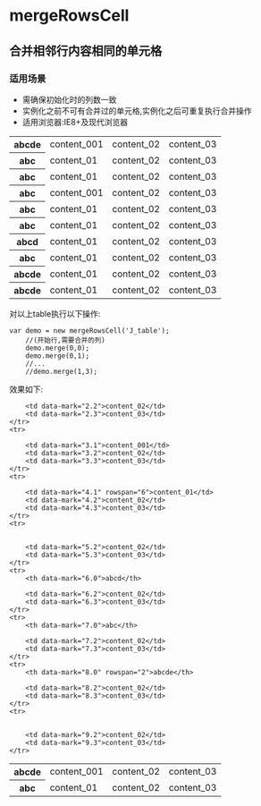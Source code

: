 # mergeRowsCell
## 合并相邻行内容相同的单元格
### 适用场景
- 需确保初始化时的列数一致
- 实例化之前不可有合并过的单元格,实例化之后可重复执行合并操作
- 适用浏览器:IE8+及现代浏览器

<table id="J_table" class="m-table">
        <tr>
            <th>abcde</th>
            <td>content_001</td>
            <td>content_02</td>
            <td>content_03</td>
        </tr>
        <tr>
            <th>abc</th>
            <td>content_01</td>
            <td>content_02</td>
            <td>content_03</td>
        </tr>
        <tr>
            <th>abc</th>
            <td>content_01</td>
            <td>content_02</td>
            <td>content_03</td>
        </tr>
        <tr>
            <th>abc</th>
            <td>content_001</td>
            <td>content_02</td>
            <td>content_03</td>
        </tr>
        <tr>
            <th>abc</th>
            <td>content_01</td>
            <td>content_02</td>
            <td>content_03</td>
        </tr>
        <tr>
            <th>abc</th>
            <td>content_01</td>
            <td>content_02</td>
            <td>content_03</td>
        </tr>
        <tr>
            <th>abcd</th>
            <td>content_01</td>
            <td>content_02</td>
            <td>content_03</td>
        </tr>
        <tr>
            <th>abc</th>
            <td>content_01</td>
            <td>content_02</td>
            <td>content_03</td>
        </tr>
        <tr>
            <th>abcde</th>
            <td>content_01</td>
            <td>content_02</td>
            <td>content_03</td>
        </tr>
        <tr>
            <th>abcde</th>
            <td>content_01</td>
            <td>content_02</td>
            <td>content_03</td>
        </tr>
    </table>

对以上table执行以下操作:
```
var demo = new mergeRowsCell('J_table');
    //(开始行,需要合并的列)
    demo.merge(0,0);
    demo.merge(0,1);
    //...
    //demo.merge(1,3);
```

效果如下:
<table id="J_table" class="m-table">
    <tbody><tr>
        <th data-mark="0.0">abcde</th>
        <td data-mark="0.1">content_001</td>
        <td data-mark="0.2">content_02</td>
        <td data-mark="0.3">content_03</td>
    </tr>
    <tr>
        <th data-mark="1.0" rowspan="5">abc</th>
        <td data-mark="1.1" rowspan="2">content_01</td>
        <td data-mark="1.2">content_02</td>
        <td data-mark="1.3">content_03</td>
    </tr>
    <tr>
        
        
        <td data-mark="2.2">content_02</td>
        <td data-mark="2.3">content_03</td>
    </tr>
    <tr>
        
        <td data-mark="3.1">content_001</td>
        <td data-mark="3.2">content_02</td>
        <td data-mark="3.3">content_03</td>
    </tr>
    <tr>
        
        <td data-mark="4.1" rowspan="6">content_01</td>
        <td data-mark="4.2">content_02</td>
        <td data-mark="4.3">content_03</td>
    </tr>
    <tr>
        
        
        <td data-mark="5.2">content_02</td>
        <td data-mark="5.3">content_03</td>
    </tr>
    <tr>
        <th data-mark="6.0">abcd</th>
        
        <td data-mark="6.2">content_02</td>
        <td data-mark="6.3">content_03</td>
    </tr>
    <tr>
        <th data-mark="7.0">abc</th>
        
        <td data-mark="7.2">content_02</td>
        <td data-mark="7.3">content_03</td>
    </tr>
    <tr>
        <th data-mark="8.0" rowspan="2">abcde</th>
        
        <td data-mark="8.2">content_02</td>
        <td data-mark="8.3">content_03</td>
    </tr>
    <tr>
        
        
        <td data-mark="9.2">content_02</td>
        <td data-mark="9.3">content_03</td>
    </tr>
</tbody></table>

